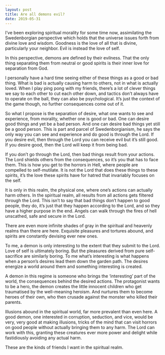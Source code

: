 ```yaml
---
layout: post
title: Are all demons evil?
date: 2019-05-31
---
```


<p>I’ve been exploring spiritual morality for some time now, assimilating the Swedenborgian perspective which holds that the universe issues forth from divine love and wisdom. Goodness is the love of all that is divine, particularly your neighbor. Evil is instead the love of self.</p><p>In this perspective, demons are defined by their evilness. That the only thing separating them from neutral or good spirits is their inner love for separation from God.</p><p>I personally have a hard time seeing either of these things as a good or bad thing. What is bad is actually causing harm to others, not in what is actually loved. When I play ping pong with my friends, there’s a lot of clever things we say to each other to cut each other down, and tactics don’t always have to operate on the ball, they can also be psychological. It’s just the context of the game though, no further consequences come out of it.</p><p>So what I propose is the separation of desire, what one wants to see and experience, from morality, whether one is good or bad. One can desire good things and yet be a bad person. And one can desire bad things yet still be a good person. This is part and parcel of Swedenborgianism, he says the only way you can see and experience and do good is through the Lord. If you desire evil, then through the Lord you can receive evil but it’s still good. If you desire good, then the Lord will keep it from being bad.</p><p>If you don’t go through the Lord, then bad things result from your actions. The Lord shields others from the consequences, so it’s you that has to face them. This is how you get to the horrors in Hell, where people are compelled to self-mutilate. It is not the Lord that does these things to these spirits, it’s the love these spirits have for hatred that invariably focuses on the self.</p><p>It is only in this realm, the physical one, where one’s actions can actually harm others. In the spiritual realm, all results from all actions gets filtered through the Lord. This isn’t to say that bad things don’t happen to good people, they do, it’s just that they happen according to the Lord, and so they have a higher purpose in the end. Angels can walk through the fires of hell unscathed, safe and secure in the Lord.</p><p>There are even more infinite shades of gray in the spiritual and heavenly realms than there are here. Exquisite pleasures and tortures abound, and spirits are constantly devising ever new ones.</p><p>To me, a demon is only interesting to the extent that they submit to the Lord. Love of self is ultimately boring. But the pleasures derived from pure self-sacrifice are similarly boring. To me what’s interesting is what happens when a person’s desires lead them down the garden path. The desires energize a world around them and something interesting is created.</p><p>A demon in this regime is someone who brings the ‘interesting’ part of the world, the consequences behind the desired actions. The protagonist wants to be a hero, the demon creates the little innocent children who get traumatised by the well-meaning heroism. And nurtures them to become heroes of their own, who then crusade against the monster who killed their parents.</p><p>Illusions abound in the spiritual world, far more prevalent than even here. A good demon, one interested in corruption, seduction, and vice, would be very, very good at making illusions, tricks of the mind that can visit horrors on good people without actually bringing them to any harm. The Lord can work with this, granting these creatures ever more power and delight while fastidiously avoiding any actual harm.</p><p>These are the kinds of friends I want in the spiritual realm.</p>
